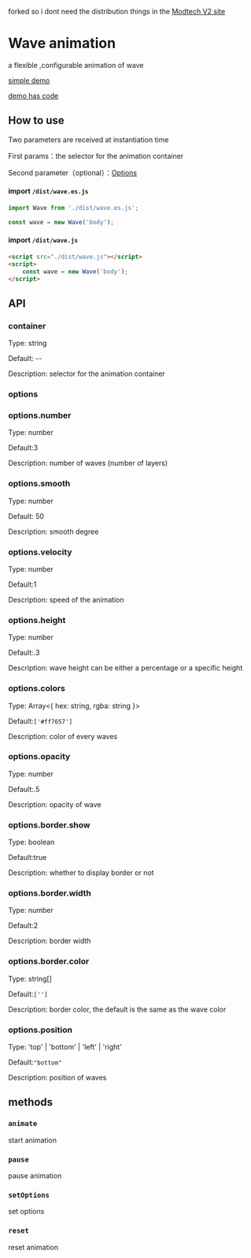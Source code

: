 forked so i dont need the distribution things in the [Modtech V2 site](https://github.com/0J3/modtech-site/tree/v2)

# Wave animation

a flexible ,configurable animation of wave

<a href="https://qishaoxuan.github.io/wavejs/">simple demo</a>

<a href="https://qishaoxuan.github.io/css_tricks/notCSS/wave.html">demo has code</a>

## How to use

Two parameters are received at instantiation time

First params：the selector for the animation container

Second parameter（optional）：[Options](#Options)

#### import `/dist/wave.es.js`

```js
import Wave from './dist/wave.es.js';

const wave = new Wave('body');
```

#### import `/dist/wave.js`

```html
<script src="./dist/wave.js"></script>
<script>
	const wave = new Wave('body');
</script>
```

## API

### container

Type: string

Default: --

Description: selector for the animation container

### options

### options.number

Type: number

Default:3

Description: number of waves (number of layers)

### options.smooth

Type: number

Default: 50

Description: smooth degree

### options.velocity

Type: number

Default:1

Description: speed of the animation

### options.height

Type: number

Default:.3

Description: wave height can be either a percentage or a specific height

### options.colors

Type: Array<{ hex: string, rgba: string }>

Default:`['#ff7657']`

Description: color of every waves

### options.opacity

Type: number

Default:.5

Description: opacity of wave

### options.border.show

Type: boolean

Default:true

Description: whether to display border or not

### options.border.width

Type: number

Default:2

Description: border width

### options.border.color

Type: string[]

Default:`['']`

Description: border color, the default is the same as the wave color

### options.position

Type: 'top' | 'bottom' | 'left' | 'right'

Default:`"bottom"`

Description: position of waves

## methods

### `animate`

start animation

### `pause`

pause animation

### `setOptions`

set options

### `reset`

reset animation
